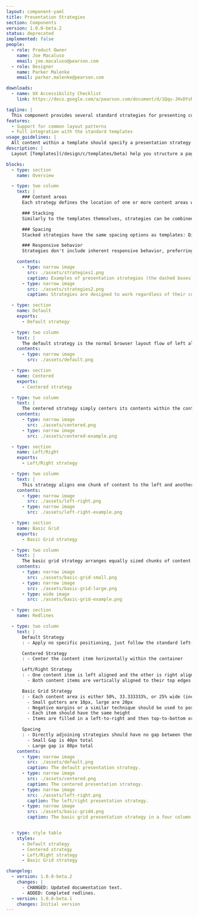 ```yaml
---
layout: component-yaml
title: Presentation Strategies
section: Components
version: 1.0.0-beta.2
status: deprecated
implemented: false
people:
  - role: Product Owner
    name: Joe Macaluso
    email: joe.macaluso@pearson.com
  - role: Designer
    name: Parker Malenke
    email: parker.malenke@pearson.com

downloads:
  - name: UX Accessibility Checklist
    link: https://docs.google.com/a/pearson.com/document/d/1Qqu-JHvDYsNAqUP3rFaNkqR0c2Si9g3ephR7qhZ12u4/edit?usp=sharing

tagline: |
  This component provides several standard strategies for presenting content within a layout template.
features:
  - Support for common layout patterns
  - Full integration with the standard templates
usage_guidelines: |
  All content within a template should specify a presentation strategy to use.
description: |
  Layout [Templates](/design/c/templates/beta) help you structure a page at a high level and chunk it into major layout areas. Presentation strategies operate at one level lower, helping to actually fill out those layout areas in a standard and rational way.

blocks:
  - type: section
    name: Overview

  - type: two column
    text: |
      ### Content areas
      Each strategy defines the location of one or more content areas which should each contain a single piece of content.

      ### Stacking
      Similarly to the templates themselves, strategies can be combined into stacks within a given template area.

      ### Spacing
      Stacked strategies have the same spacing options as templates: Directly Adjoining, Small Gap, and Large Gap.

      ### Responsive behavior
      Strategies don't include inherent responsive behavior, preferring instead to leave that up to their containing templates. More advanced designs may change between various strategies at the [standard breakpoints](/design/c/breakpoints), however.

    contents:
      - type: narrow image
        src: ./assets/strategies1.png
        caption: Examples of presentation strategies (the dashed boxes) being stacked in a single column template (green box). The content areas are denoted as pink boxes.
      - type: narrow image
        src: ./assets/strategies2.png
        caption: Strategies are designed to work regardless of their container size, as seen in this two column example.

  - type: section
    name: Default
    exports:
      - Default strategy

  - type: two column
    text: |
      The default strategy is the normal browser layout flow of left aligning content.
    contents:
      - type: narrow image
        src: ./assets/default.png

  - type: section
    name: Centered
    exports:
      - Centered strategy

  - type: two column
    text: |
      The centered strategy simply centers its contents within the containing area.
    contents:
      - type: narrow image
        src: ./assets/centered.png
      - type: narrow image
        src: ./assets/centered-example.png

  - type: section
    name: Left/Right
    exports:
      - Left/Right strategy

  - type: two column
    text: |
      This strategy aligns one chunk of content to the left and another chunk to the right.
    contents:
      - type: narrow image
        src: ./assets/left-right.png
      - type: narrow image
        src: ./assets/left-right-example.png

  - type: section
    name: Basic Grid
    exports:
      - Basic Grid strategy

  - type: two column
    text: |
      The basic grid strategy arranges equally sized chunks of content into two, three, or four rows. Each chunk should maintain the same height. The gutter size is configurable to be either small (10px) or large (20px). Chunks fill the content area in a left-to-right, top-to-bottom pattern.
    contents:
      - type: narrow image
        src: ./assets/basic-grid-small.png
      - type: narrow image
        src: ./assets/basic-grid-large.png
      - type: wide image
        src: ./assets/basic-grid-example.png

  - type: section
    name: Redlines

  - type: two column
    text: |
      Default Strategy
      : - Apply no specific positioning, just follow the standard left-aligned browser flow

      Centered Strategy
      : - Center the content item horizontally within the container

      Left/Right Strategy
      : - One content item is left aligned and the other is right aligned
        - Both content items are vertically aligned to their top edges

      Basic Grid Strategy
      : - Each content area is either 50%, 33.333333%, or 25% wide (including a gutter's width)
        - Small gutters are 10px, large are 20px
        - Negative margins or a similar technique should be used to position the left and right edges of the content areas directly against the edge of the container
        - Each item should have the same height
        - Items are filled in a left-to-right and then top-to-bottom order

      Spacing
      : - Directly adjoining strategies should have no gap between them
        - Small Gap is 40px total
        - Large gap is 80px total
    contents:
      - type: narrow image
        src: ./assets/default.png
        caption: The default presentation strategy.
      - type: narrow image
        src: ./assets/centered.png
        caption: The centered presentation strategy.
      - type: narrow image
        src: ./assets/left-right.png
        caption: The left/right presentation strategy.
      - type: narrow image
        src: ./assets/basic-grid4.png
        caption: The basic grid presentation strategy in a four column mode with small gutters.


  - type: style table
    styles:
      - Default strategy
      - Centered strategy
      - Left/Right strategy
      - Basic Grid strategy

changelog:
  - version: 1.0.0-beta.2
    changes: |
      - CHANGED: Updated documentation text.
      - ADDED: Completed redlines.
  - version: 1.0.0-beta.1
    changes: Initial version
---
```

